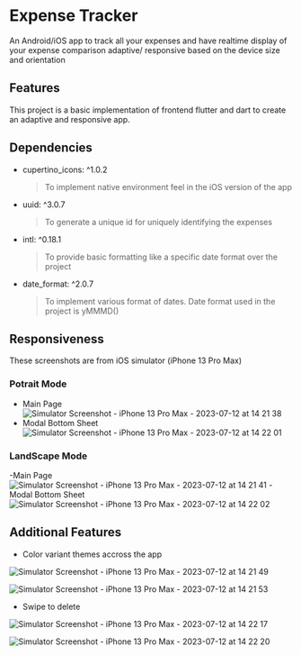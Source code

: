 # Expense Tracker

An Android/iOS app to track all your expenses and have realtime display of your expense comparison adaptive/ responsive based on the device size and orientation

## Features

This project is a basic implementation of frontend flutter and dart to create an adaptive and responsive app.

## Dependencies

- cupertino_icons: ^1.0.2
  > To implement native environment feel in the iOS version of the app
- uuid: ^3.0.7
  > To generate a unique id for uniquely identifying the expenses
- intl: ^0.18.1
  > To provide basic formatting like a specific date format over the project
- date_format: ^2.0.7
  > To implement various format of dates. Date format used in the project is yMMMD()


## Responsiveness
These screenshots are from iOS simulator (iPhone 13 Pro Max)
### Potrait Mode
- Main Page
![Simulator Screenshot - iPhone 13 Pro Max - 2023-07-12 at 14 21 38](https://github.com/jaspal007/Expense-Tracker/assets/98736516/4b6d596c-bda8-4e8e-adfe-cf7a3b30f72d)
- Modal Bottom Sheet
![Simulator Screenshot - iPhone 13 Pro Max - 2023-07-12 at 14 22 01](https://github.com/jaspal007/Expense-Tracker/assets/98736516/a733d7f6-82e0-4afa-a3ee-7853b50d4dd7)

### LandScape Mode
-Main Page
![Simulator Screenshot - iPhone 13 Pro Max - 2023-07-12 at 14 21 41](https://github.com/jaspal007/Expense-Tracker/assets/98736516/5478b319-4377-4728-bebc-9f9907b427a6)
-Modal Bottom Sheet
![Simulator Screenshot - iPhone 13 Pro Max - 2023-07-12 at 14 22 02](https://github.com/jaspal007/Expense-Tracker/assets/98736516/788ce6a6-0409-473e-ab70-3b1855ce20fc)


## Additional Features
- Color variant themes accross the app
  
![Simulator Screenshot - iPhone 13 Pro Max - 2023-07-12 at 14 21 49](https://github.com/jaspal007/Expense-Tracker/assets/98736516/85386a95-df84-4f10-bb6e-0e2581698a5a)

![Simulator Screenshot - iPhone 13 Pro Max - 2023-07-12 at 14 21 53](https://github.com/jaspal007/Expense-Tracker/assets/98736516/151b1cc3-af91-471c-8a5f-4551a5923356)


- Swipe to delete
  
![Simulator Screenshot - iPhone 13 Pro Max - 2023-07-12 at 14 22 17](https://github.com/jaspal007/Expense-Tracker/assets/98736516/29c490b1-2161-4c70-82c1-4ac6c2777693)


![Simulator Screenshot - iPhone 13 Pro Max - 2023-07-12 at 14 22 20](https://github.com/jaspal007/Expense-Tracker/assets/98736516/0ca5f9f4-4f9b-4651-9666-75f84f5e94a5)


